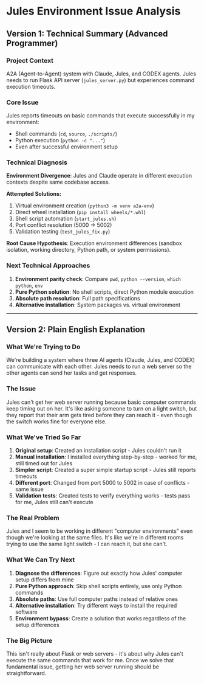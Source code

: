 # Jules Environment Issue Analysis

## Version 1: Technical Summary (Advanced Programmer)

### Project Context
A2A (Agent-to-Agent) system with Claude, Jules, and CODEX agents. Jules needs to run Flask API server (`jules_server.py`) but experiences command execution timeouts.

### Core Issue
Jules reports timeouts on basic commands that execute successfully in my environment:
- Shell commands (`cd`, `source`, `./scripts/`)
- Python execution (`python -c "..."`)
- Even after successful environment setup

### Technical Diagnosis
**Environment Divergence**: Jules and Claude operate in different execution contexts despite same codebase access.

**Attempted Solutions:**
1. Virtual environment creation (`python3 -m venv a2a-env`)
2. Direct wheel installation (`pip install wheels/*.whl`)
3. Shell script automation (`start_jules.sh`)
4. Port conflict resolution (5000 → 5002)
5. Validation testing (`test_jules_fix.py`)

**Root Cause Hypothesis**: Execution environment differences (sandbox isolation, working directory, Python path, or system permissions).

### Next Technical Approaches
1. **Environment parity check**: Compare `pwd`, `python --version`, `which python`, `env`
2. **Pure Python solution**: No shell scripts, direct Python module execution
3. **Absolute path resolution**: Full path specifications
4. **Alternative installation**: System packages vs. virtual environment

---

## Version 2: Plain English Explanation

### What We're Trying to Do
We're building a system where three AI agents (Claude, Jules, and CODEX) can communicate with each other. Jules needs to run a web server so the other agents can send her tasks and get responses.

### The Issue
Jules can't get her web server running because basic computer commands keep timing out on her. It's like asking someone to turn on a light switch, but they report that their arm gets tired before they can reach it - even though the switch works fine for everyone else.

### What We've Tried So Far
1. **Original setup**: Created an installation script - Jules couldn't run it
2. **Manual installation**: I installed everything step-by-step - worked for me, still timed out for Jules
3. **Simpler script**: Created a super simple startup script - Jules still reports timeouts
4. **Different port**: Changed from port 5000 to 5002 in case of conflicts - same issue
5. **Validation tests**: Created tests to verify everything works - tests pass for me, Jules still can't execute

### The Real Problem
Jules and I seem to be working in different "computer environments" even though we're looking at the same files. It's like we're in different rooms trying to use the same light switch - I can reach it, but she can't.

### What We Can Try Next
1. **Diagnose the differences**: Figure out exactly how Jules' computer setup differs from mine
2. **Pure Python approach**: Skip shell scripts entirely, use only Python commands
3. **Absolute paths**: Use full computer paths instead of relative ones
4. **Alternative installation**: Try different ways to install the required software
5. **Environment bypass**: Create a solution that works regardless of the setup differences

### The Big Picture
This isn't really about Flask or web servers - it's about why Jules can't execute the same commands that work for me. Once we solve that fundamental issue, getting her web server running should be straightforward.